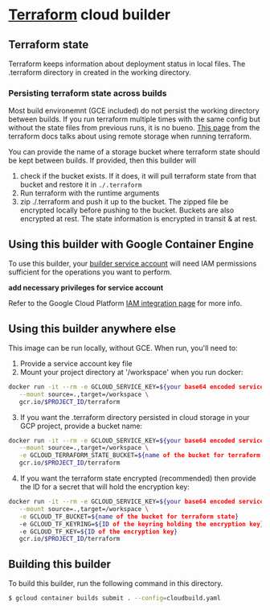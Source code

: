 # [Terraform](https://www.terraform.io/docs) cloud builder

## Terraform state
Terraform keeps information about deployment status in local files. The .terraform directory in created in the working directory.

### Persisting terraform state across builds
Most build environemnt (GCE included) do not persist the working directory between builds. If you run terraform multiple times with the same config but without the state files from previous runs, it is no bueno. [This page](https://www.terraform.io/docs) from the terraform docs talks about using remote storage when running terraform.

You can provide the name of a storage bucket where terraform state should be kept between builds. If provided, then this builder will
 1. check if the bucket exists. If it does, it will pull terraform state from that bucket and restore it in ```./.terraform```
 2. Run terraform with the runtime arguments
 3. zip ./.terraform and push it up to the bucket.
The zipped file be encrypted locally before pushing to the bucket. Buckets are also encrypted at rest. The state information is encrypted in transit & at rest.

## Using this builder with Google Container Engine
To use this builder, your [builder service account](https://cloud.google.com/container-builder/docs/how-to/service-account-permissions) will need IAM permissions sufficient for the operations you want to perform.

**add necessary privileges for service account**

Refer to the Google Cloud Platform [IAM integration page](https://cloud.google.com/container-engine/docs/iam-integration) for more info.

## Using this builder anywhere else
This image can be run locally, without GCE. When run, you'll need to:
 1. Provide a service account key file
 2. Mount your project directory at '/workspace' when you run docker:
 ```sh
 docker run -it --rm -e GCLOUD_SERVICE_KEY=${your base64 encoded service key file} \
    --mount source=.,target=/workspace \
    gcr.io/$PROJECT_ID/terraform
 ```
 3. If you want the .terraform directory persisted in cloud storage in your GCP project, provide a bucket name:
 ```sh
 docker run -it --rm -e GCLOUD_SERVICE_KEY=${your base64 encoded service key file} \
    --mount source=.,target=/workspace \
    -e GCLOUD_TERRAFORM_STATE_BUCKET=${name of the bucket for terraform state}
    gcr.io/$PROJECT_ID/terraform
 ```
 4. If you want the terraform state encrypted (recommended) then provide the ID for a secret that will hold the encryption key:
 ```sh
 docker run -it --rm -e GCLOUD_SERVICE_KEY=${your base64 encoded service key file} \
    --mount source=.,target=/workspace \
    -e GCLOUD_TF_BUCKET=${name of the bucket for terraform state}
    -e GCLOUD_TF_KEYRING=${ID of the keyring holding the encryption key}
    -e GCLOUD_TF_KEY=${ID of the encryption key}
    gcr.io/$PROJECT_ID/terraform
 ```

## Building this builder
To build this builder, run the following command in this directory.
```sh
$ gcloud container builds submit . --config=cloudbuild.yaml
```